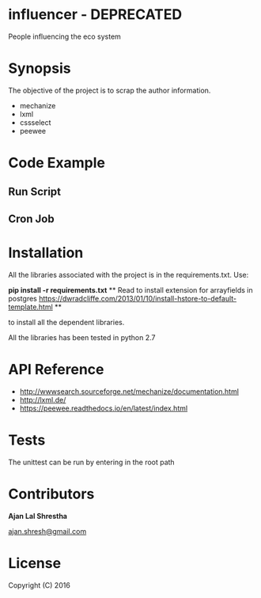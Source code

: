 # influencer - DEPRECATED
People influencing the eco system

# Synopsis #

The objective of the project is to scrap the author information.

* mechanize
* lxml
* cssselect
* peewee

# Code Example #

## Run Script ##

## Cron Job ##

# Installation #

All the libraries associated with the project is in the requirements.txt. Use:

**pip install -r requirements.txt**
** Read to install extension for arrayfields in postgres
https://dwradcliffe.com/2013/01/10/install-hstore-to-default-template.html **

to install all the dependent libraries.

All the libraries has been tested in python 2.7

# API Reference #

* http://wwwsearch.sourceforge.net/mechanize/documentation.html
* http://lxml.de/
* https://peewee.readthedocs.io/en/latest/index.html

# Tests #

The unittest can be run by entering in the root path


# Contributors #

**Ajan Lal Shrestha**

ajan.shresh@gmail.com

# License #

Copyright (C) 2016
